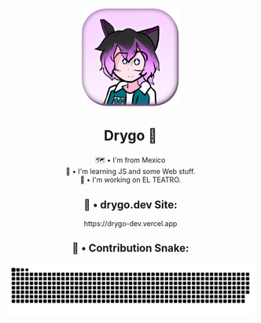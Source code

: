 <body>
  <div align="center">
  <div>
    <img height="200" src="https://github.com/xDrygo/xDrygo/blob/main/assets/profile.png?raw=true"  />
  </div>
  
  ###
  
  <h1>Drygo 💫</h1>
  
  ###
  
  <p>🗺️ • I'm from Mexico<br>📖 • I'm learning JS and some Web stuff.<br>🔧 • I'm working on EL TEATRO.</p>
  
  ###
  
  <h2>🚀 • drygo.dev Site:</h2>
  <a" href="https://drygo-dev.vercel.app/">https://drygo-dev.vercel.app</a>
  
  <h2>🐍 • Contribution Snake:</h2>
  
  <picture>
     <source media="(prefers-color-scheme: dark)" srcset="https://raw.githubusercontent.com/xDrygo/xDrygo/output/github-snake-dark.svg" />
     <source media="(prefers-color-scheme: light)" srcset="https://raw.githubusercontent.com/xDrygo/xDrygo/output/github-snake.svg" />
     <img alt="github-snake" src="https://raw.githubusercontent.com/xDrygo/xDrygo/output/github-snake.svg" />
   </picture>
  
  ###
  </div>
</body>
